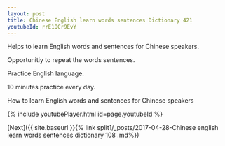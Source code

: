 ```yaml
---
layout: post
title: Chinese English learn words sentences Dictionary 421 
youtubeId: rrE1QCr9EvY
---
```

 
 
Helps to learn English words and sentences for Chinese speakers.

Opportunitiy to repeat the words sentences. 

Practice English language. 
 
10 minutes practice every day. 
 
How to learn English words and sentences for Chinese speakers 
 
{% include youtubePlayer.html id=page.youtubeId %}
 
 
[Next]({{ site.baseurl }}{% link  split1/_posts/2017-04-28-Chinese english learn words sentences dictionary 108 .md%})
 
